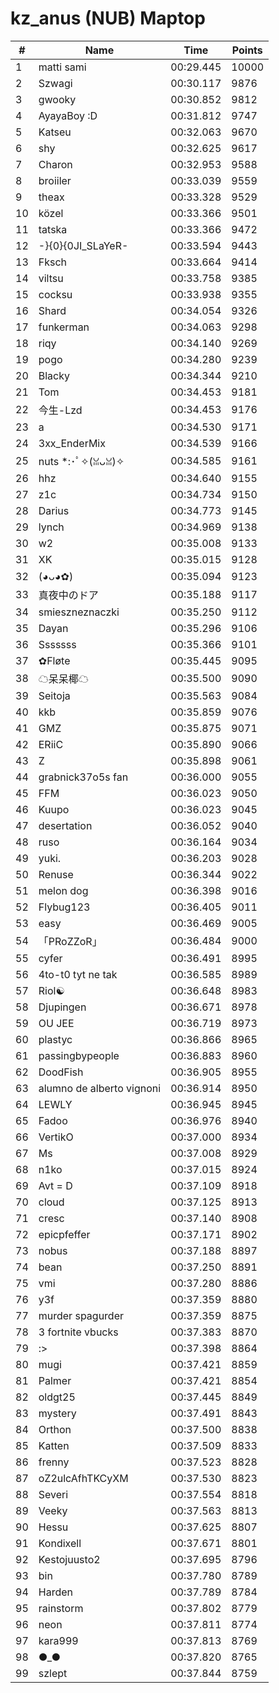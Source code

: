 # kz_anus (NUB) Maptop

|  # | Name | Time | Points |
|-------------- | -------------- | -------------- | -------------- | 
| 1 | matti sami | 00:29.445 | 10000 | 
| 2 | Szwagi | 00:30.117 | 9876 | 
| 3 | gwooky | 00:30.852 | 9812 | 
| 4 | AyayaBoy :D | 00:31.812 | 9747 | 
| 5 | Katseu | 00:32.063 | 9670 | 
| 6 | shy | 00:32.625 | 9617 | 
| 7 | Charon | 00:32.953 | 9588 | 
| 8 | broiiler | 00:33.039 | 9559 | 
| 9 | theax | 00:33.328 | 9529 | 
| 10 | közel | 00:33.366 | 9501 | 
| 11 | tatska | 00:33.366 | 9472 | 
| 12 | -}{0}{0JI_SLaYeR- | 00:33.594 | 9443 | 
| 13 | Fksch | 00:33.664 | 9414 | 
| 14 | viltsu | 00:33.758 | 9385 | 
| 15 | cocksu | 00:33.938 | 9355 | 
| 16 | Shard | 00:34.054 | 9326 | 
| 17 | funkerman | 00:34.063 | 9298 | 
| 18 | riqy | 00:34.140 | 9269 | 
| 19 | pogo | 00:34.280 | 9239 | 
| 20 | Blacky | 00:34.344 | 9210 | 
| 21 | Tom | 00:34.453 | 9181 | 
| 22 | 今生-Lzd | 00:34.453 | 9176 | 
| 23 | a | 00:34.530 | 9171 | 
| 24 | 3xx_EnderMix | 00:34.539 | 9166 | 
| 25 | nuts *:･ﾟ✧(ꈍᴗꈍ)✧ | 00:34.585 | 9161 | 
| 26 | hhz | 00:34.640 | 9155 | 
| 27 | z1c | 00:34.734 | 9150 | 
| 28 | Darius | 00:34.773 | 9145 | 
| 29 | lynch | 00:34.969 | 9138 | 
| 30 | w2 | 00:35.008 | 9133 | 
| 31 | XK | 00:35.015 | 9128 | 
| 32 | (◕ᴗ◕✿) | 00:35.094 | 9123 | 
| 33 | 真夜中のドア | 00:35.188 | 9117 | 
| 34 | smieszneznaczki | 00:35.250 | 9112 | 
| 35 | Dayan | 00:35.296 | 9106 | 
| 36 | Sssssss | 00:35.366 | 9101 | 
| 37 | ✿Fløte | 00:35.445 | 9095 | 
| 38 | ☁呆呆椰☁ | 00:35.500 | 9090 | 
| 39 | Seitoja | 00:35.563 | 9084 | 
| 40 | kkb | 00:35.859 | 9076 | 
| 41 | GMZ | 00:35.875 | 9071 | 
| 42 | ERiiC | 00:35.890 | 9066 | 
| 43 | Z | 00:35.898 | 9061 | 
| 44 | grabnick37o5s fan | 00:36.000 | 9055 | 
| 45 | FFM | 00:36.023 | 9050 | 
| 46 | Kuupo | 00:36.023 | 9045 | 
| 47 | desertation | 00:36.052 | 9040 | 
| 48 | ruso | 00:36.164 | 9034 | 
| 49 | yuki. | 00:36.203 | 9028 | 
| 50 | Renuse | 00:36.344 | 9022 | 
| 51 | melon dog | 00:36.398 | 9016 | 
| 52 | Flybug123 | 00:36.405 | 9011 | 
| 53 | easy | 00:36.469 | 9005 | 
| 54 | 「PRoZZoR」 | 00:36.484 | 9000 | 
| 55 | cyfer | 00:36.491 | 8995 | 
| 56 | 4to-t0 tyt ne tak | 00:36.585 | 8989 | 
| 57 | Riol☯ | 00:36.648 | 8983 | 
| 58 | Djupingen | 00:36.671 | 8978 | 
| 59 | OU JEE | 00:36.719 | 8973 | 
| 60 | plastyc | 00:36.866 | 8965 | 
| 61 | passingbypeople | 00:36.883 | 8960 | 
| 62 | DoodFish | 00:36.905 | 8955 | 
| 63 | alumno de alberto vignoni | 00:36.914 | 8950 | 
| 64 | LEWLY | 00:36.945 | 8945 | 
| 65 | Fadoo | 00:36.976 | 8940 | 
| 66 | VertikO | 00:37.000 | 8934 | 
| 67 | Ms | 00:37.008 | 8929 | 
| 68 | n1ko | 00:37.015 | 8924 | 
| 69 | Avt = D | 00:37.109 | 8918 | 
| 70 | cloud | 00:37.125 | 8913 | 
| 71 | cresc | 00:37.140 | 8908 | 
| 72 | epicpfeffer | 00:37.171 | 8902 | 
| 73 | nobus | 00:37.188 | 8897 | 
| 74 | bean | 00:37.250 | 8891 | 
| 75 | vmi | 00:37.280 | 8886 | 
| 76 | y3f | 00:37.359 | 8880 | 
| 77 | murder spagurder | 00:37.359 | 8875 | 
| 78 | 3 fortnite vbucks | 00:37.383 | 8870 | 
| 79 | :> | 00:37.398 | 8864 | 
| 80 | mugi | 00:37.421 | 8859 | 
| 81 | Palmer | 00:37.421 | 8854 | 
| 82 | oldgt25 | 00:37.445 | 8849 | 
| 83 | mystery | 00:37.491 | 8843 | 
| 84 | Orthon | 00:37.500 | 8838 | 
| 85 | Katten | 00:37.509 | 8833 | 
| 86 | frenny | 00:37.523 | 8828 | 
| 87 | oZ2ulcAfhTKCyXM | 00:37.530 | 8823 | 
| 88 | Severi | 00:37.554 | 8818 | 
| 89 | Veeky | 00:37.563 | 8813 | 
| 90 | Hessu | 00:37.625 | 8807 | 
| 91 | Kondixell | 00:37.671 | 8801 | 
| 92 | Kestojuusto2 | 00:37.695 | 8796 | 
| 93 | bin | 00:37.780 | 8789 | 
| 94 | Harden | 00:37.789 | 8784 | 
| 95 | rainstorm | 00:37.802 | 8779 | 
| 96 | neon | 00:37.811 | 8774 | 
| 97 | kara999 | 00:37.813 | 8769 | 
| 98 | ●_● | 00:37.820 | 8765 | 
| 99 | szlept | 00:37.844 | 8759 | 

